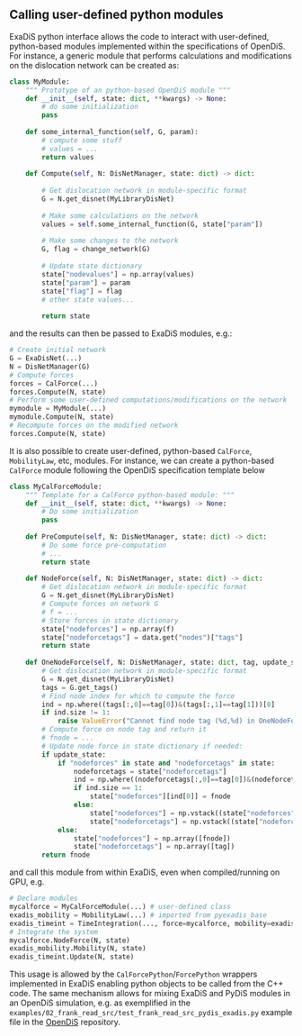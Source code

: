 
## Calling user-defined python modules

ExaDiS python interface allows the code to interact with user-defined, python-based modules implemented within the specifications of OpenDiS. For instance, a generic module that performs calculations and modifications on the dislocation network can be created as:
```Python
class MyModule:
    """ Prototype of an python-based OpenDiS module """
    def __init__(self, state: dict, **kwargs) -> None:
        # do some initialization
        pass
        
    def some_internal_function(self, G, param):
        # compute some stuff
        # values = ...
        return values
        
    def Compute(self, N: DisNetManager, state: dict) -> dict:
        
        # Get dislocation network in module-specific format
        G = N.get_disnet(MyLibraryDisNet)
        
        # Make some calculations on the network
        values = self.some_internal_function(G, state["param"])
        
        # Make some changes to the network
        G, flag = change_network(G)
        
        # Update state dictionary
        state["nodevalues"] = np.array(values)
        state["param"] = param
        state["flag"] = flag
        # other state values...
        
        return state
```
and the results can then be passed to ExaDiS modules, e.g.:
```Python
# Create initial network
G = ExaDisNet(...)
N = DisNetManager(G)
# Compute forces
forces = CalForce(...)
forces.Compute(N, state)
# Perform some user-defined computations/modifications on the network
mymodule = MyModule(...)
mymodule.Compute(N, state)
# Recompute forces on the modified network
forces.Compute(N, state)
```

It is also possible to create user-defined, python-based `CalForce`, `MobilityLaw`, etc, modules. For instance, we can create a python-based `CalForce` module following the OpenDiS specification template below

```Python
class MyCalForceModule:
    """ Template for a CalForce python-based module: """
    def __init__(self, state: dict, **kwargs) -> None:
        # Do some initialization
        pass
        
    def PreCompute(self, N: DisNetManager, state: dict) -> dict:
        # Do some force pre-computation
        # ...
        return state
    
    def NodeForce(self, N: DisNetManager, state: dict) -> dict:
        # Get dislocation network in module-specific format
        G = N.get_disnet(MyLibraryDisNet)
        # Compute forces on network G
        # f = ...
        # Store forces in state dictionary
        state["nodeforces"] = np.array(f)
        state["nodeforcetags"] = data.get("nodes")["tags"]
        return state
    
    def OneNodeForce(self, N: DisNetManager, state: dict, tag, update_state=True) -> np.array:
        # Get dislocation network in module-specific format
        G = N.get_disnet(MyLibraryDisNet)
        tags = G.get_tags()
        # Find node index for which to compute the force
        ind = np.where((tags[:,0]==tag[0])&(tags[:,1]==tag[1]))[0]
        if ind.size != 1:
            raise ValueError("Cannot find node tag (%d,%d) in OneNodeForce" % tuple(tag))
        # Compute force on node tag and return it
        # fnode = ...
        # Update node force in state dictionary if needed:
        if update_state:
            if "nodeforces" in state and "nodeforcetags" in state:
                nodeforcetags = state["nodeforcetags"]
                ind = np.where((nodeforcetags[:,0]==tag[0])&(nodeforcetags[:,1]==tag[1]))[0]
                if ind.size == 1:
                    state["nodeforces"][ind[0]] = fnode
                else:
                    state["nodeforces"] = np.vstack((state["nodeforces"], fnode))
                    state["nodeforcetags"] = np.vstack((state["nodeforcetags"], tag))
            else:
                state["nodeforces"] = np.array([fnode])
                state["nodeforcetags"] = np.array([tag])
        return fnode
```
and call this module from within ExaDiS, even when compiled/running on GPU, e.g.

```Python
# Declare modules
mycalforce = MyCalForceModule(...) # user-defined class
exadis_mobility = MobilityLaw(...) # imported from pyexadis_base
exadis_timeint = TimeIntegration(..., force=mycalforce, mobility=exadis_mobility) # imported from pyexadis_base
# Integrate the system
mycalforce.NodeForce(N, state)
exadis_mobility.Mobility(N, state)
exadis_timeint.Update(N, state)
```

This usage is allowed by the `CalForcePython`/`ForcePython` wrappers implemented in ExaDiS enabling python objects to be called from the C++ code. The same mechanism allows for mixing ExaDiS and PyDiS modules in an OpenDiS simulation, e.g. as exemplified in the `examples/02_frank_read_src/test_frank_read_src_pydis_exadis.py` example file in the [OpenDiS](https://github.com/OpenDiS/OpenDiS) repository.
